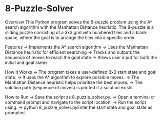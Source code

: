 # 8-Puzzle-Solver
Overview
This Python program solves the 8-puzzle problem using the A* search algorithm with the Manhattan Distance heuristic. 
The 8-puzzle is a sliding puzzle consisting of a 3x3 grid with numbered tiles and a blank space, where the goal is to arrange the tiles into a specific order.

Features
-> Implements the A* search algorithm
-> Uses the Manhattan Distance heuristic for efficient searching
-> Tracks and outputs the sequence of moves to reach the goal state
-> Allows user input for both the initial and goal states

How It Works
-> The program takes a user-defined 3x3 start state and goal state.
-> It uses the A* algorithm to explore possible moves.
-> The Manhattan Distance heuristic helps prioritize the best moves.
-> The solution path (sequence of moves) is printed if a solution exists.

How to Run
-> Save the script as 8_puzzle_solver.py.
-> Open a terminal or command prompt and navigate to the script location.
-> Run the script using:
-> python 8_puzzle_solver.pyEnter the start state and goal state as prompted.
